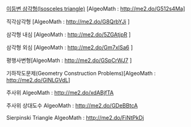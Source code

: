 #

[이등변 삼각형(Isosceles triangle)](./2018123001.md) [AlgeoMath : http://me2.do/G512s4Ma]

직각삼각형 [AlgeoMath : http://me2.do/G8QrbYJi ]

삼각형 내심 [AlgeoMath : http://me2.do/5ZGAtjpR ]

삼각형 외심 [AlgeoMath : http://me2.do/Gm7xlSa6 ]

평행사변형[AlgeoMath : http://me2.do/GSpCrWJ7 ]



기하작도문제(Geometry Construction Problems)[AlgeoMath : http://me2.do/GlNLGVdL]



주사위 AlgeoMath : http://me2.do/xdABjfTA

주사위 상대도수 AlgeoMath : http://me2.do/GDeBBtcA

Sierpinski Triangle AlgeoMath : http://me2.do/FiNtPkDj
